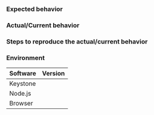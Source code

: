 <!--
  We're trying to keep the issue tracker unpolluted.

  Please ask questions and support requests on:
  * https://stackoverflow.com/questions/tagged/keystonejs

  Join the KeystoneJS Slack for discussion with the community & contributors:
  * https://launchpass.com/keystonejs
 -->
 
### Expected behavior
<!-- If you're describing a bug, tell us what should happen -->
<!-- If you're suggesting a change/improvement, tell us how it should work -->



### Actual/Current behavior
<!-- If you're describing a bug, tell us what happens instead of the expected behavior -->
<!-- If you're suggesting a change/improvement, explain the difference from current behavior -->



### Steps to reproduce the actual/current behavior
<!-- If you're describing a bug, tell us what steps to take to reproduce your bug -->
<!-- If you're suggesting a change/improvement, explain how to reproduce the current behavior -->



### Environment
<!--- Include as many relevant details about the environment you experienced the bug in -->

| Software         | Version
| ---------------- | -------
| Keystone         | 
| Node.js          | 
| Browser          | 
